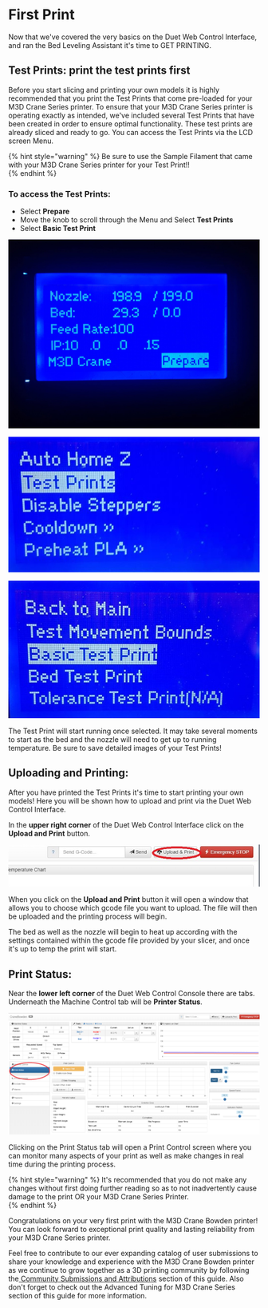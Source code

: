 # First Print

Now that we've covered the very basics on the Duet Web Control Interface, and ran the Bed Leveling Assistant it's time to GET PRINTING. 

## Test Prints: print the test prints first

Before you start slicing and printing your own models it is highly recommended that you print the Test Prints that come pre-loaded for your M3D Crane Series printer. To ensure that your M3D Crane Series printer is operating exactly as intended, we've included several Test Prints that have been created in order to ensure optimal functionality. These test prints are already sliced and ready to go. You can access the Test Prints via the LCD screen Menu.  

{% hint style="warning" %}
Be sure to use the Sample Filament that came with your M3D Crane Series printer for your Test Print!!  
{% endhint %}

### To access the Test Prints:

* Select **Prepare**
* Move the knob to scroll through the Menu and Select **Test Prints**
* Select **Basic Test Print**

![Select Prepare](../.gitbook/assets/menu2.jpg)

![Test Print](../.gitbook/assets/newtestprint2.jpg)

![Basic Test Print ](../.gitbook/assets/newtestprint.jpg)

The Test Print will start running once selected. It may take several moments to start as the bed and the nozzle will need to get up to running temperature. Be sure to save detailed images of your Test Prints! 

## Uploading and Printing:

After you have printed the Test Prints it's time to start printing your own models! Here you will be shown how to upload and print via the Duet Web Control Interface. 

In the **upper right corner** of the Duet Web Control Interface click on the **Upload and Print** button. 

![Upload and Print](../.gitbook/assets/duet2.jpg)

When you click on the **Upload and Print** button it will open a window that allows you to choose which gcode file you want to upload. The file will then be uploaded and the printing process will begin. 

The bed as well as the nozzle will begin to heat up according with the settings contained within the gcode file provided by your slicer, and once it's up to temp the print will start.  

## Print Status:

Near the **lower left corner** of the Duet Web Control Console there are tabs. Underneath the Machine Control tab will be **Printer Status**. 

![Duet Web Control Interface Print Status](../.gitbook/assets/duet3.png)

Clicking on the Print Status tab will open a Print Control screen where you can monitor many aspects of your print as well as make changes in real time during the printing process. 

{% hint style="warning" %}
It's recommended that you do not make any changes without first doing further reading so as to not inadvertently cause damage to the print OR your M3D Crane Series Printer.   
{% endhint %}

Congratulations on your very first print with the M3D Crane Bowden printer! You can look forward to exceptional print quality and lasting reliability from your M3D Crane Series printer.  

Feel free to contribute to our ever expanding catalog of user submissions to share your knowledge and experience with the M3D Crane Bowden printer as we continue to grow together as a 3D printing community by following the[ Community Submissions and Attributions](https://crane.printm3d.com/community-submissions-attributions/community-submissions) section of this guide. Also don't forget to check out the Advanced Tuning for M3D Crane Series section of this guide for more information. 

